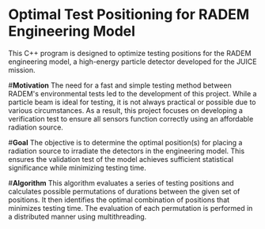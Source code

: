 # Optimal Test Positioning for RADEM Engineering Model
 
This C++ program is designed to optimize testing positions for the RADEM engineering model, a high-energy particle detector developed for the JUICE mission.

#**Motivation**
The need for a fast and simple testing method between RADEM's environmental tests led to the development of this project. While a particle beam is ideal for testing, it is not always practical or possible due to various circumstances. As a result, this project focuses on developing a verification test to ensure all sensors function correctly using an affordable radiation source.

#**Goal**
The objective is to determine the optimal position(s) for placing a radiation source to irradiate the detectors in the engineering model. This ensures the validation test of the model achieves sufficient statistical significance while minimizing testing time.

#**Algorithm**
This algorithm evaluates a series of testing positions and calculates possible permutations of durations between the given set of positions. It then identifies the optimal combination of positions that minimizes testing time. The evaluation of each permutation is performed in a distributed manner using multithreading.

